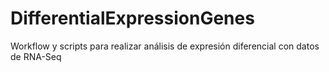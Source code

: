 # DifferentialExpressionGenes
Workflow y scripts para realizar análisis de expresión diferencial con datos de RNA-Seq
